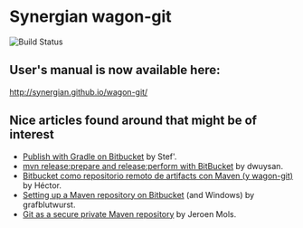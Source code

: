 # Synergian wagon-git

![Build Status](https://travis-ci.com/tuxedo0801/wagon-git.svg?branch=master)

## User's manual is now available here:

http://synergian.github.io/wagon-git/

## Nice articles found around that might be of interest

- [Publish with Gradle on Bitbucket](https://medium.com/@Mul0w/publish-with-gradle-on-bitbucket-1463236dc460) by Stef'.
- [mvn release:prepare and release:perform with BitBucket](https://dwuysan.wordpress.com/2015/10/29/mvn-releaseprepare-and-releaseperform-with-bitbucket/) by dwuysan.
- [Bitbucket como repositorio remoto de artifacts con Maven (y wagon-git)](https://hectordeveloper.wordpress.com/2014/12/18/bitbucket-como-repositorio-remoto-de-artifacts-con-maven-y-wagon-git/) by Héctor.
- [Setting up a Maven repository on Bitbucket](https://plebcode.wordpress.com/2015/08/04/setting-up-a-maven-repository-on-bitbucket/) (and Windows) by grafblutwurst.
- [Git as a secure private Maven repository](http://jeroenmols.com/blog/2016/02/05/wagongit/) by Jeroen Mols. 
